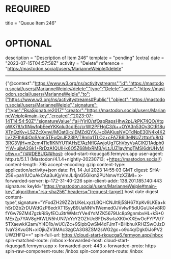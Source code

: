 
# REQUIRED
title = "Queue Item 246"
# OPTIONAL
description = "Description of Item 246"
template = "pending"
[extra]
date = "2023-07-15T04:57:58Z"
activity = "Delete"
reference = "https://mastodon.social/users/MarianneWeiple#delete"

---
{"@context":"https://www.w3.org/ns/activitystreams","id":"https://mastodon.social/users/MarianneWeiple#delete","type":"Delete","actor":"https://mastodon.social/users/MarianneWeiple","to":["https://www.w3.org/ns/activitystreams#Public"],"object":"https://mastodon.social/users/MarianneWeiple","signature":{"type":"RsaSignature2017","creator":"https://mastodon.social/users/MarianneWeiple#main-key","created":"2023-07-14T14:54:50Z","signatureValue":"aHYjrlO/sfQapRapsHhw2pL/kPK74QO/XtgoWX78/x1INjwfpbEeeYKKqIu3cdIEc/crWt2PFHgC3/k++OYA3n53Oy3CtR18uXTnQzKy+LSZZcXynvi/MOat0ic/iEMZdQYXJ+c8AKjusNVOTdNpE30N4k4K2Lv72FIh64iOoS/om5TEuQnJF23IP/T9mIq1TLOz+cFAZB6l3eINUZzttp/fu8rQ3RG3VjH+m2cm411e1IKNYU11AHsE7AzNflGAwjoUg7GhVbyVsAClKD1Adph0YlW+ujbA2Gk1+RrDzA1QUIHk6O5Z68MxRMB/yLtJUZ1ay/mgTMSI6drUHvMc9w=="}}##DEBUG##host: cloud-start-rkqucga6.fermyon.app
user-agent: http.rb/5.1.1 (Mastodon/4.1.4+nightly-20230713; +https://mastodon.social/)
content-length: 795
accept-encoding: gzip
content-type: application/activity+json
date: Fri, 14 Jul 2023 14:55:03 GMT
digest: SHA-256=pah1UCuAkCAa3uKjyVmJL4jnG5Gikm2PUNmwYzXZiMI=
x-forwarded-server: ip-172-31-40-226
spin-client-addr: 138.201.185.140:443
signature: keyId="https://mastodon.social/users/MarianneWeiple#main-key",algorithm="rsa-sha256",headers="(request-target) host date digest content-type",signature="YFodZH29ZZ2rLlKeLxyzLBQHCNJIt9j5SH67XpKv9LKEa+khSrD2b2rDUWdGzP6edrXT1SyyB9UaNNfv1Wemed0JVvlwP5dUGuUk4y8R0fY6w79ZM47gzkRiSyfECu3trWMstYVe4YsMZK5679Uc8p9gnmbvHL+kS+0MExZp7YAV8gHtWLN5hUN7/oYcY2OZhUcBFDs8srIaXK0vXXEwOcFYPVt/75TXaewkK2am/Yl4D1b/wUC/Zc+9SlpbQwSM4dFJmT+BHbhuXRHZSwOJzD1vaY3KvuGN+xiOjiuZV3MAc3zgCA3G8ZSM2sWG2gc+o9c4q/Dgk0iJoPV2UWZHFQ=="
spin-full-url: https://cloud-start-rkqucga6.fermyon.app/inbox
spin-matched-route: /inbox
x-forwarded-host: cloud-start-rkqucga6.fermyon.app
x-forwarded-port: 443
x-forwarded-proto: https
spin-raw-component-route: /inbox
spin-component-route: /inbox


